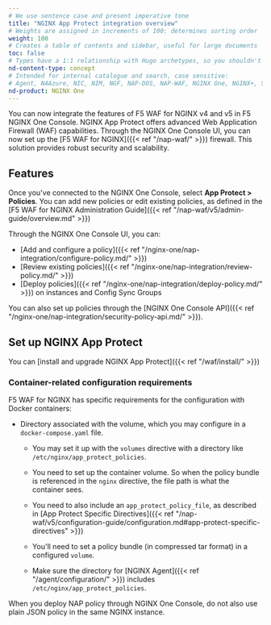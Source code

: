 ```yaml
---
# We use sentence case and present imperative tone
title: "NGINX App Protect integration overview"
# Weights are assigned in increments of 100: determines sorting order
weight: 100
# Creates a table of contents and sidebar, useful for large documents
toc: false
# Types have a 1:1 relationship with Hugo archetypes, so you shouldn't need to change this
nd-content-type: concept
# Intended for internal catalogue and search, case sensitive:
# Agent, N4Azure, NIC, NIM, NGF, NAP-DOS, NAP-WAF, NGINX One, NGINX+, Solutions, Unit
nd-product: NGINX One
---
```


You can now integrate the features of F5 WAF for NGINX v4 and v5 in F5 NGINX One Console. NGINX App Protect offers advanced Web Application Firewall (WAF) capabilities.
Through the NGINX One Console UI, you can now set up the [F5 WAF for NGINX]({{< ref "/nap-waf/" >}}) firewall. This solution provides robust security and scalability.

## Features

Once you've connected to the NGINX One Console, select **App Protect > Policies**. You can add new policies or edit existing policies, as defined in the [F5 WAF for NGINX Administration Guide]({{< ref "/nap-waf/v5/admin-guide/overview.md" >}})

Through the NGINX One Console UI, you can:

- [Add and configure a policy]({{< ref "/nginx-one/nap-integration/configure-policy.md/" >}})
- [Review existing policies]({{< ref "/nginx-one/nap-integration/review-policy.md/" >}})
- [Deploy policies]({{< ref "/nginx-one/nap-integration/deploy-policy.md/" >}}) on instances and Config Sync Groups

You can also set up policies through the [NGINX One Console API]({{< ref "/nginx-one/nap-integration/security-policy-api.md/" >}}).

## Set up NGINX App Protect

You can [install and upgrade NGINX App Protect]({{< ref "/waf/install/" >}})

### Container-related configuration requirements

F5 WAF for NGINX has specific requirements for the configuration with Docker containers:

- Directory associated with the volume, which you may configure in a `docker-compose.yaml` file.
  - You may set it up with the `volumes` directive with a directory like `/etc/nginx/app_protect_policies`.
  - You need to set up the container volume. So when the policy bundle is referenced in the `nginx` directive, the file path is what the container sees.
  - You need to also include an `app_protect_policy_file`, as described in [App Protect Specific Directives]({{< ref "/nap-waf/v5/configuration-guide/configuration.md#app-protect-specific-directives" >}})

  - You'll need to set a policy bundle (in compressed tar format) in a configured `volume`.
  - Make sure the directory for [NGINX Agent]({{< ref "/agent/configuration/" >}}) includes `/etc/nginx/app_protect_policies`.

When you deploy NAP policy through NGINX One Console, do not also use plain JSON policy in the same NGINX instance.
